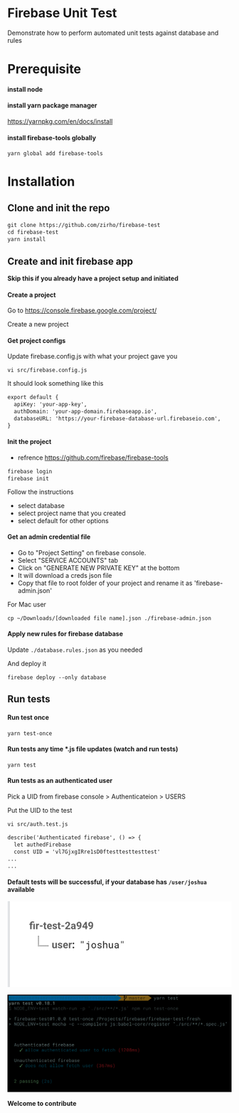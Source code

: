# Firebase Unit Test

Demonstrate how to perform automated unit tests against database and rules

# Prerequisite 

#### install node

#### install yarn package manager

https://yarnpkg.com/en/docs/install

#### install firebase-tools globally

```
yarn global add firebase-tools
```


# Installation

## Clone and init the repo 

```
git clone https://github.com/zirho/firebase-test
cd firebase-test
yarn install
```

## Create and init firebase app

**Skip this if you already have a project setup and initiated**

#### Create a project

Go to https://console.firebase.google.com/project/

Create a new project

#### Get project configs

Update firebase.config.js with what your project gave you

```
vi src/firebase.config.js
```

It should look something like this
```
export default {
  apiKey: 'your-app-key',
  authDomain: 'your-app-domain.firebaseapp.io',
  databaseURL: 'https://your-firebase-database-url.firebaseio.com',
}
```

#### Init the project 

* refrence https://github.com/firebase/firebase-tools
```
firebase login
firebase init
```

Follow the instructions
 * select database
 * select project name that you created
 * select default for other options

#### Get an admin credential file

 * Go to "Project Setting" on firebase console.
 * Select "SERVICE ACCOUNTS" tab
 * Click on "GENERATE NEW PRIVATE KEY" at the bottom
 * It will download a creds json file
 * Copy that file to root folder of your project and rename it as 'firebase-admin.json'

 For Mac user

 ```
 cp ~/Downloads/[downloaded file name].json ./firebase-admin.json
 ```

#### Apply new rules for firebase database

Update `./database.rules.json` as you needed

And deploy it
```
firebase deploy --only database
```

## Run tests

#### Run test once

```
yarn test-once
```

#### Run tests any time *.js file updates (watch and run tests)

```
yarn test
```

#### Run tests as an authenticated user

Pick a UID from firebase console > Authenticateion > USERS 

Put the UID to the test

```
vi src/auth.test.js
```
```
describe('Authenticated firebase', () => {
  let authedFirebase
  const UID = 'vl7GjxgIRre1sD0ftesttesttesttest'
...
...
```

#### Default tests will be successful, if your database has `/user/joshua` available

![data exmaple](./guide/data-example.png "data example")

![test result](./guide/result.png "successfully ran tests")


**Welcome to contribute**


